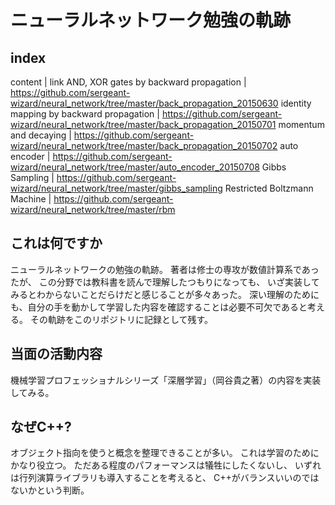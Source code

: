 # ニューラルネットワーク勉強の軌跡

## index

content | link
AND, XOR gates by backward propagation | https://github.com/sergeant-wizard/neural_network/tree/master/back_propagation_20150630
identity mapping by backward propagation | https://github.com/sergeant-wizard/neural_network/tree/master/back_propagation_20150701
momentum and decaying | https://github.com/sergeant-wizard/neural_network/tree/master/back_propagation_20150702
auto encoder | https://github.com/sergeant-wizard/neural_network/tree/master/auto_encoder_20150708
Gibbs Sampling | https://github.com/sergeant-wizard/neural_network/tree/master/gibbs_sampling
Restricted Boltzmann Machine | https://github.com/sergeant-wizard/neural_network/tree/master/rbm

## これは何ですか
ニューラルネットワークの勉強の軌跡。
著者は修士の専攻が数値計算系であったが、
この分野では教科書を読んで理解したつもりになっても、
いざ実装してみるとわからないことだらけだと感じることが多々あった。
深い理解のためにも、自分の手を動かして学習した内容を確認することは必要不可欠であると考える。
その軌跡をこのリポジトリに記録として残す。

## 当面の活動内容
機械学習プロフェッショナルシリーズ「深層学習」（岡谷貴之著）の内容を実装してみる。

## なぜC++?
オブジェクト指向を使うと概念を整理できることが多い。
これは学習のためにかなり役立つ。
ただある程度のパフォーマンスは犠牲にしたくないし、
いずれは行列演算ライブラリも導入することを考えると、
C++がバランスいいのではないかという判断。

